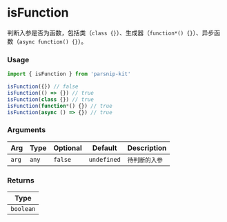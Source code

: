 # isFunction
      
判断入参是否为函数，包括类（`class {}`）、生成器（`function*() {}`）、异步函数（`async function() {}`）。

### Usage

```ts
import { isFunction } from 'parsnip-kit'

isFunction({}) // false
isFunction(() => {}) // true
isFunction(class {}) // true
isFunction(function*() {}) // true
isFunction(async () => {}) // true
```

      
### Arguments
      
| Arg | Type | Optional | Default | Description |
| --- | --- | --- | --- | --- |
| `arg` | `any` | `false` | `undefined` | `待判断的入参 ` |
      
### Returns

| Type |
| ---  |
| `boolean`  |